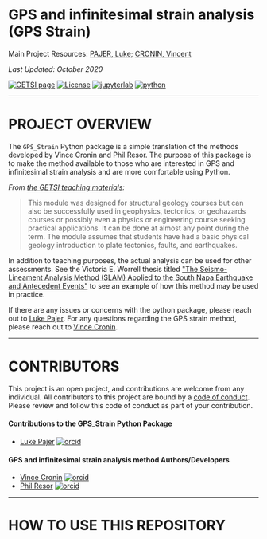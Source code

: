 # GPS and infinitesimal strain analysis (GPS Strain)

Main Project Resources: [PAJER, Luke](mailto:luke.pajer@gmail.com); [CRONIN, Vincent](mailto:vince_cronin@baylor.edu)

_Last Updated: October 2020_

[![GETSI page](https://img.shields.io/badge/GETSI-page-F78C26.svg)](https://serc.carleton.edu/getsi/teaching_materials/gps_strain/unit4.html)
[![License](https://img.shields.io/badge/LICENSE-mit-43B02A.svg)](/LICENSE)
[![jupyterlab](https://img.shields.io/badge/jupyterlab-0.35.4-F37821.svg)](https://jupyterlab.readthedocs.io/en/stable/)
[![python](https://img.shields.io/badge/python-3.6.5-yellow.svg)](https://jupyterlab.readthedocs.io/en/stable/)

-----

# PROJECT OVERVIEW

The `GPS_Strain` Python package is a simple translation of the methods developed by Vince Cronin and Phil Resor. The purpose of this package is to make the method available to those who are interested in GPS and infinitesimal strain analysis and are more comfortable using Python.

_From [the GETSI teaching materials](https://serc.carleton.edu/getsi/teaching_materials/gps_strain/unit4.html):_

> This module was designed for structural geology courses but can also be successfully used in geophysics, tectonics, or geohazards courses or possibly even a physics or engineering course seeking practical applications. It can be done at almost any point during the term. The module assumes that students have had a basic physical geology introduction to plate tectonics, faults, and earthquakes.

In addition to teaching purposes, the actual analysis can be used for other assessments. See the Victoria E. Worrell thesis titled ["The Seismo-Lineament Analysis Method (SLAM) Applied to the South Napa Earthquake and Antecedent Events"](https://baylor-ir.tdl.org/bitstream/handle/2104/9796/WORRELL-THESIS-2016.pdf?sequence=1&isAllowed=y) to see an example of how this method may be used in practice. 

If there are any issues or concerns with the python package, please reach out to [Luke Pajer](mailto:luke.pajer@gmail.com). For any questions regarding the GPS strain method, please reach out to [Vince Cronin](mailto:vince_cronin@baylor.edu).

-----

# CONTRIBUTORS

This project is an open project, and contributions are welcome from any individual. All contributors to this project are bound by a [code of conduct](/CODE_OF_CONDUCT.md). Please review and follow this code of conduct as part of your contribution.

#### Contributions to the GPS_Strain Python Package
- [Luke Pajer](mailto:luke.pajer@gmail.com) [![orcid](https://img.shields.io/badge/orcid-0000--0002--5218--7650-brightgreen.svg)](https://orcid.org/0000-0002-5218-7650)

#### GPS and infinitesimal strain analysis method Authors/Developers
- [Vince Cronin](mailto:vince_cronin@baylor.edu) [![orcid](https://img.shields.io/badge/orcid-0000--0002--3069--6470-brightgreen.svg)](https://orcid.org/0000-0002-3069-6470)
- [Phil Resor](mailto:presor@wesleyan.edu) [![orcid](https://img.shields.io/badge/orcid-0000--0003--3071--5085-brightgreen.svg)](https://orcid.org/0000-0003-3071-5085)

-----

# HOW TO USE THIS REPOSITORY

